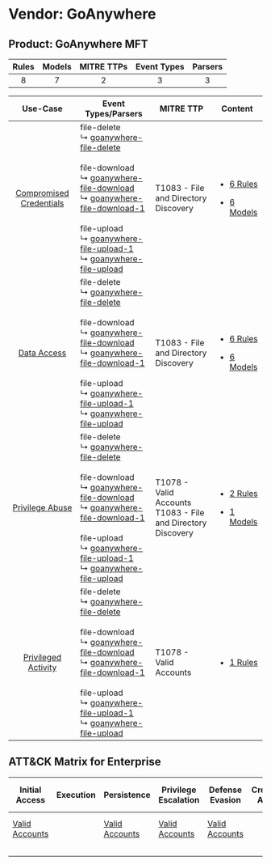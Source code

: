 Vendor: GoAnywhere
==================
Product: GoAnywhere MFT
-----------------------
| Rules | Models | MITRE TTPs | Event Types | Parsers |
|:-----:|:------:|:----------:|:-----------:|:-------:|
|   8   |   7    |     2      |      3      |    3    |

|                                  Use-Case                                  | Event Types/Parsers                                                                                                                                                                                                                                                                                                                                                                                                                                                                        | MITRE TTP                                                          | Content                                                                                                                      |
|:--------------------------------------------------------------------------:| ------------------------------------------------------------------------------------------------------------------------------------------------------------------------------------------------------------------------------------------------------------------------------------------------------------------------------------------------------------------------------------------------------------------------------------------------------------------------------------------ | ------------------------------------------------------------------ | ---------------------------------------------------------------------------------------------------------------------------- |
| [Compromised Credentials](../../../UseCases/uc_compromised_credentials.md) |  file-delete<br> ↳ [goanywhere-file-delete](Parsers/parserContent_goanywhere-file-delete.md)<br><br> file-download<br> ↳ [goanywhere-file-download](Parsers/parserContent_goanywhere-file-download.md)<br> ↳ [goanywhere-file-download-1](Parsers/parserContent_goanywhere-file-download-1.md)<br><br> file-upload<br> ↳ [goanywhere-file-upload-1](Parsers/parserContent_goanywhere-file-upload-1.md)<br> ↳ [goanywhere-file-upload](Parsers/parserContent_goanywhere-file-upload.md)<br> | T1083 - File and Directory Discovery<br>                           | [<ul><li>6 Rules</li></ul><ul><li>6 Models</li></ul>](Rules_Models/r_m_goanywhere_goanywhere_mft_Compromised_Credentials.md) |
|             [Data Access](../../../UseCases/uc_data_access.md)             |  file-delete<br> ↳ [goanywhere-file-delete](Parsers/parserContent_goanywhere-file-delete.md)<br><br> file-download<br> ↳ [goanywhere-file-download](Parsers/parserContent_goanywhere-file-download.md)<br> ↳ [goanywhere-file-download-1](Parsers/parserContent_goanywhere-file-download-1.md)<br><br> file-upload<br> ↳ [goanywhere-file-upload-1](Parsers/parserContent_goanywhere-file-upload-1.md)<br> ↳ [goanywhere-file-upload](Parsers/parserContent_goanywhere-file-upload.md)<br> | T1083 - File and Directory Discovery<br>                           | [<ul><li>6 Rules</li></ul><ul><li>6 Models</li></ul>](Rules_Models/r_m_goanywhere_goanywhere_mft_Data_Access.md)             |
|         [Privilege Abuse](../../../UseCases/uc_privilege_abuse.md)         |  file-delete<br> ↳ [goanywhere-file-delete](Parsers/parserContent_goanywhere-file-delete.md)<br><br> file-download<br> ↳ [goanywhere-file-download](Parsers/parserContent_goanywhere-file-download.md)<br> ↳ [goanywhere-file-download-1](Parsers/parserContent_goanywhere-file-download-1.md)<br><br> file-upload<br> ↳ [goanywhere-file-upload-1](Parsers/parserContent_goanywhere-file-upload-1.md)<br> ↳ [goanywhere-file-upload](Parsers/parserContent_goanywhere-file-upload.md)<br> | T1078 - Valid Accounts<br>T1083 - File and Directory Discovery<br> | [<ul><li>2 Rules</li></ul><ul><li>1 Models</li></ul>](Rules_Models/r_m_goanywhere_goanywhere_mft_Privilege_Abuse.md)         |
|     [Privileged Activity](../../../UseCases/uc_privileged_activity.md)     |  file-delete<br> ↳ [goanywhere-file-delete](Parsers/parserContent_goanywhere-file-delete.md)<br><br> file-download<br> ↳ [goanywhere-file-download](Parsers/parserContent_goanywhere-file-download.md)<br> ↳ [goanywhere-file-download-1](Parsers/parserContent_goanywhere-file-download-1.md)<br><br> file-upload<br> ↳ [goanywhere-file-upload-1](Parsers/parserContent_goanywhere-file-upload-1.md)<br> ↳ [goanywhere-file-upload](Parsers/parserContent_goanywhere-file-upload.md)<br> | T1078 - Valid Accounts<br>                                         | [<ul><li>1 Rules</li></ul>](Rules_Models/r_m_goanywhere_goanywhere_mft_Privileged_Activity.md)                               |

ATT&CK Matrix for Enterprise
----------------------------
| Initial Access                                                      | Execution | Persistence                                                         | Privilege Escalation                                                | Defense Evasion                                                     | Credential Access | Discovery                                                                         | Lateral Movement | Collection | Command and Control | Exfiltration | Impact |
| ------------------------------------------------------------------- | --------- | ------------------------------------------------------------------- | ------------------------------------------------------------------- | ------------------------------------------------------------------- | ----------------- | --------------------------------------------------------------------------------- | ---------------- | ---------- | ------------------- | ------------ | ------ |
| [Valid Accounts](https://attack.mitre.org/techniques/T1078)<br><br> |           | [Valid Accounts](https://attack.mitre.org/techniques/T1078)<br><br> | [Valid Accounts](https://attack.mitre.org/techniques/T1078)<br><br> | [Valid Accounts](https://attack.mitre.org/techniques/T1078)<br><br> |                   | [File and Directory Discovery](https://attack.mitre.org/techniques/T1083)<br><br> |                  |            |                     |              |        |